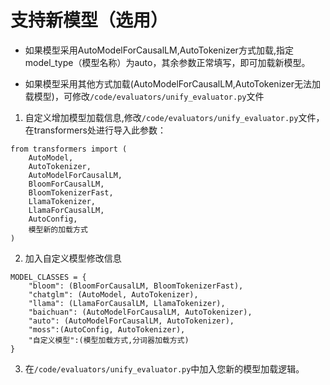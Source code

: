 # 支持新模型（选用）

- 如果模型采用AutoModelForCausalLM,AutoTokenizer方式加载,指定model_type（模型名称）为auto，其余参数正常填写，即可加载新模型。

- 如果模型采用其他方式加载(AutoModelForCausalLM,AutoTokenizer无法加载模型)，可修改`/code/evaluators/unify_evaluator.py`文件


1. 自定义增加模型加载信息,修改`/code/evaluators/unify_evaluator.py`文件，在transformers处进行导入此参数：

```text
from transformers import (
    AutoModel,
    AutoTokenizer,
    AutoModelForCausalLM,
    BloomForCausalLM,
    BloomTokenizerFast,
    LlamaTokenizer,
    LlamaForCausalLM,
    AutoConfig,
    模型新的加载方式
)
```

2. 加入自定义模型修改信息		

```text
MODEL_CLASSES = {
    "bloom": (BloomForCausalLM, BloomTokenizerFast),
    "chatglm": (AutoModel, AutoTokenizer),
    "llama": (LlamaForCausalLM, LlamaTokenizer),
    "baichuan": (AutoModelForCausalLM, AutoTokenizer),
    "auto": (AutoModelForCausalLM, AutoTokenizer),
    "moss":(AutoConfig, AutoTokenizer),
    "自定义模型":(模型加载方式,分词器加载方式)
}
```

3. 在`/code/evaluators/unify_evaluator.py`中加入您新的模型加载逻辑。

